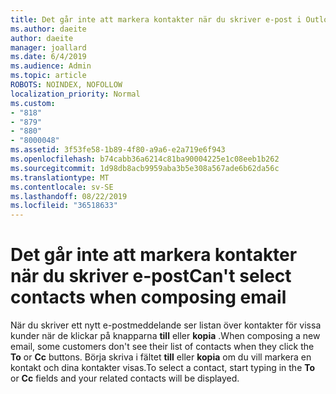 ```yaml
---
title: Det går inte att markera kontakter när du skriver e-post i Outlook.com
ms.author: daeite
author: daeite
manager: joallard
ms.date: 6/4/2019
ms.audience: Admin
ms.topic: article
ROBOTS: NOINDEX, NOFOLLOW
localization_priority: Normal
ms.custom:
- "818"
- "879"
- "880"
- "8000048"
ms.assetid: 3f53fe58-1b89-4f80-a9a6-e2a719e6f943
ms.openlocfilehash: b74cabb36a6214c81ba90004225e1c08eeb1b262
ms.sourcegitcommit: 1d98db8acb9959aba3b5e308a567ade6b62da56c
ms.translationtype: MT
ms.contentlocale: sv-SE
ms.lasthandoff: 08/22/2019
ms.locfileid: "36518633"
---
```

# <a name="cant-select-contacts-when-composing-email"></a><span data-ttu-id="fca7e-102">Det går inte att markera kontakter när du skriver e-post</span><span class="sxs-lookup"><span data-stu-id="fca7e-102">Can't select contacts when composing email</span></span>

<span data-ttu-id="fca7e-103">När du skriver ett nytt e-postmeddelande ser listan över kontakter för vissa kunder när de klickar på knapparna **till** eller **kopia** .</span><span class="sxs-lookup"><span data-stu-id="fca7e-103">When composing a new email, some customers don't see their list of contacts when they click the **To** or **Cc** buttons.</span></span> <span data-ttu-id="fca7e-104">Börja skriva i fältet **till** eller **kopia** om du vill markera en kontakt och dina kontakter visas.</span><span class="sxs-lookup"><span data-stu-id="fca7e-104">To select a contact, start typing in the **To** or **Cc** fields and your related contacts will be displayed.</span></span>
